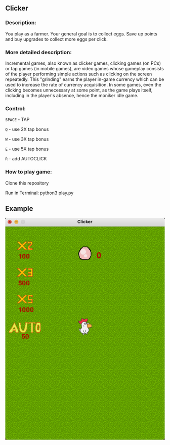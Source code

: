 ##	Clicker

###  **Description:**

You play as a farmer. Your general goal is to collect eggs. Save up points and buy upgrades to collect more eggs per click.

### **More detailed description:**

Incremental games, also known as clicker games, clicking games (on PCs) or tap games (in mobile games), are video games whose gameplay consists of the player performing simple actions such as clicking on the screen repeatedly. This "grinding" earns the player in-game currency which can be used to increase the rate of currency acquisition. In some games, even the clicking becomes unnecessary at some point, as the game plays itself, including in the player's absence, hence the moniker idle game.

###	**Control:**

`SPACE` - TAP

`Q` - use 2X tap bonus

`W` - use 3X tap bonus

`E` - use 5X tap bonus

`R` - add AUTOCLICK


### **How to play game:**

  Clone this repository
  
  Run in Terminal: python3 play.py

## Example


![alt text](screenshots/example.png "Example")​
